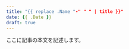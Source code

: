 ```yaml
---
title: "{{ replace .Name "-" " " | title }}"
date: {{ .Date }}
draft: true
---
```


ここに記事の本文を記述します。
